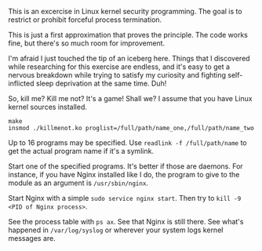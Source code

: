 This is an excercise in Linux kernel security programming. The goal is to restrict or prohibit forceful
process termination.

This is just a first approximation that proves the principle. The code works fine, but there's so much room for improvement.

I'm afraid I just touched the tip of an iceberg here. Things that I discovered while researching for this exercise
are endless, and it's easy to get a nervous breakdown while trying to satisfy my curiosity and fighting self-inflicted
sleep deprivation at the same time. Duh!

So, kill me? Kill me not? It's a game! Shall we?
I assume that you have Linux kernel sources installed.
```
make
insmod ./killmenot.ko proglist=/full/path/name_one,/full/path/name_two
```

Up to 16 programs may be specified.
Use `readlink -f /full/path/name` to get the actual program name if it's a symlink.

Start one of the specified programs. It's better if those are daemons. For instance, if you have Nginx installed like I do, the program to give to the module as an argument is `/usr/sbin/nginx`.

Start Nginx with a simple `sudo service nginx start`.
Then try to `kill -9 <PID of Nginx process>`.

See the process table with `ps ax`. See that Nginx is still there. See what's happened in `/var/log/syslog` or wherever your system logs kernel messages are.
